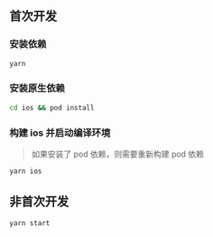 ## 首次开发

### 安装依赖

```bash
yarn
```

### 安装原生依赖

```bash
cd ios && pod install
```

### 构建 ios 并启动编译环境

> 如果安装了 pod 依赖，则需要重新构建 pod 依赖

```bash
yarn ios
```

## 非首次开发

```bash
yarn start
```
